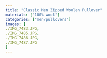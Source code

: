 ```yaml
---
title: "Classic Men Zipped Woolen Pullover"
materials: ["100% wool"]
categories: ["men/pullovers"]
images: [
./IMG_7483.JPG,
./IMG_7485.JPG,
./IMG_7486.JPG,
./IMG_7487.JPG
]
---
```

